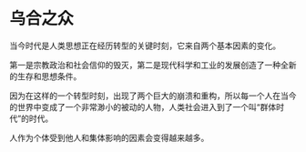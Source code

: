# 乌合之众

当今时代是人类思想正在经历转型的关键时刻，它来自两个基本因素的变化。

第一是宗教政治和社会信仰的毁灭，第二是现代科学和工业的发展创造了一种全新的生存和思想条件。

因为在这样的一个转型时刻，出现了两个巨大的崩溃和重构，所以每一个人在当今的世界中变成了一个非常渺小的被动的人物，人类社会进入到了一个叫“群体时代”的时代。

人作为个体受到他人和集体影响的因素会变得越来越多。